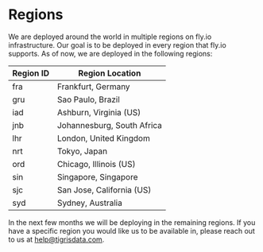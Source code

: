 # Regions

We are deployed around the world in multiple regions on fly.io infrastructure.
Our goal is to be deployed in every region that fly.io supports. As of now, we
are deployed in the following regions:

| Region ID | Region Location            |
| --------- | -------------------------- |
| fra       | Frankfurt, Germany         |
| gru       | Sao Paulo, Brazil          |
| iad       | Ashburn, Virginia (US)     |
| jnb       | Johannesburg, South Africa |
| lhr       | London, United Kingdom     |
| nrt       | Tokyo, Japan               |
| ord       | Chicago, Illinois (US)     |
| sin       | Singapore, Singapore       |
| sjc       | San Jose, California (US)  |
| syd       | Sydney, Australia          |

In the next few months we will be deploying in the remaining regions. If you
have a specific region you would like us to be available in, please reach out to
us at [help@tigrisdata.com](mailto:help@tigrisdata.com).
